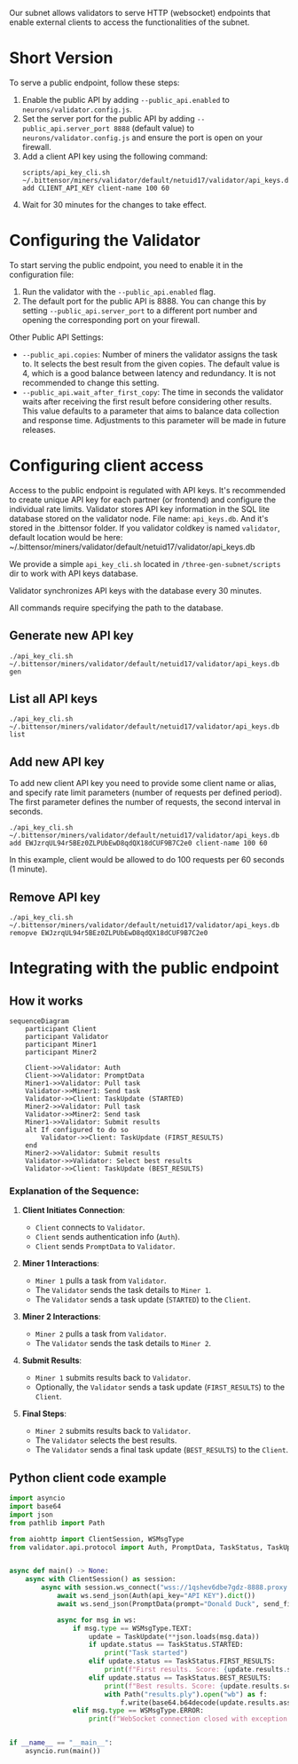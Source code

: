 Our subnet allows validators to serve HTTP (websocket) endpoints that enable external clients to access the functionalities of the subnet.

# Short Version
To serve a public endpoint, follow these steps:
1. Enable the public API by adding `--public_api.enabled` to `neurons/validator.config.js`.
2. Set the server port for the public API by adding `--public_api.server_port 8888` (default value) to `neurons/validator.config.js` and ensure the port is open on your firewall.
3. Add a client API key using the following command:
   ```commandline
   scripts/api_key_cli.sh ~/.bittensor/miners/validator/default/netuid17/validator/api_keys.db add CLIENT_API_KEY client-name 100 60
   ```
4. Wait for 30 minutes for the changes to take effect.

# Configuring the Validator
To start serving the public endpoint, you need to enable it in the configuration file:
1. Run the validator with the `--public_api.enabled` flag.
2. The default port for the public API is 8888. You can change this by setting `--public_api.server_port` to a different port number and opening the corresponding port on your firewall.

Other Public API Settings:
* `--public_api.copies`: Number of miners the validator assigns the task to. It selects the best result from the given copies. The default value is 4, which is a good balance between latency and redundancy. It is not recommended to change this setting.
* `--public_api.wait_after_first_copy`: The time in seconds the validator waits after receiving the first result before considering other results. This value defaults to a parameter that aims to balance data collection and response time. Adjustments to this parameter will be made in future releases.

# Configuring client access
Access to the public endpoint is regulated with API keys. It's recommended to create unique API key for each partner (or frontend) and configure the individual rate limits.
Validator stores API key information in the SQL lite database stored on the validator node. File name: `api_keys.db`. And it's stored in the .bittensor folder. If you validator coldkey is named `validator`, default location would be here: ~/.bittensor/miners/validator/default/netuid17/validator/api_keys.db

We provide a simple `api_key_cli.sh` located in `/three-gen-subnet/scripts` dir to work with API keys database.

Validator synchronizes API keys with the database every 30 minutes.

All commands require specifying the path to the database. 

## Generate new API key
```commandline
./api_key_cli.sh ~/.bittensor/miners/validator/default/netuid17/validator/api_keys.db gen
```

## List all API keys
```commandline
./api_key_cli.sh ~/.bittensor/miners/validator/default/netuid17/validator/api_keys.db list
```

## Add new API key
To add new client API key you need to provide some client name or alias, and specify rate limit parameters (number of requests per defined period).
The first parameter defines the number of requests, the second interval in seconds.
```commandline
./api_key_cli.sh ~/.bittensor/miners/validator/default/netuid17/validator/api_keys.db add EWJzrqUL94r5BEz0ZLPUbEwD8qdQX18dCUF9B7C2e0 client-name 100 60
```
In this example, client would be allowed to do 100 requests per 60 seconds (1 minute).

## Remove API key
```commandline
./api_key_cli.sh ~/.bittensor/miners/validator/default/netuid17/validator/api_keys.db remopve EWJzrqUL94r5BEz0ZLPUbEwD8qdQX18dCUF9B7C2e0
```

# Integrating with the public endpoint

## How it works

```mermaid
sequenceDiagram
    participant Client
    participant Validator
    participant Miner1
    participant Miner2

    Client->>Validator: Auth
    Client->>Validator: PromptData
    Miner1->>Validator: Pull task
    Validator->>Miner1: Send task
    Validator->>Client: TaskUpdate (STARTED)
    Miner2->>Validator: Pull task
    Validator->>Miner2: Send task
    Miner1->>Validator: Submit results
    alt If configured to do so
        Validator->>Client: TaskUpdate (FIRST_RESULTS)
    end
    Miner2->>Validator: Submit results
    Validator->>Validator: Select best results
    Validator->>Client: TaskUpdate (BEST_RESULTS)
```


### Explanation of the Sequence:

1. **Client Initiates Connection**:
    - `Client` connects to `Validator`.
    - `Client` sends authentication info (`Auth`).
    - `Client` sends `PromptData` to `Validator`.

2. **Miner 1 Interactions**:
    - `Miner 1` pulls a task from `Validator`.
    - The `Validator` sends the task details to `Miner 1`.
    - The `Validator` sends a task update (`STARTED`) to the `Client`.

3. **Miner 2 Interactions**:
    - `Miner 2` pulls a task from `Validator`.
    - The `Validator` sends the task details to `Miner 2`.

4. **Submit Results**:
    - `Miner 1` submits results back to `Validator`.
    - Optionally, the `Validator` sends a task update (`FIRST_RESULTS`) to the `Client`.

5. **Final Steps**:
    - `Miner 2` submits results back to `Validator`.
    - The `Validator` selects the best results.
    - The `Validator` sends a final task update (`BEST_RESULTS`) to the `Client`.

## Python client code example
```python
import asyncio
import base64
import json
from pathlib import Path

from aiohttp import ClientSession, WSMsgType
from validator.api.protocol import Auth, PromptData, TaskStatus, TaskUpdate


async def main() -> None:
    async with ClientSession() as session:
        async with session.ws_connect("wss://1qshev6dbe7gdz-8888.proxy.runpod.net/ws/generate/") as ws:
            await ws.send_json(Auth(api_key="API KEY").dict())
            await ws.send_json(PromptData(prompt="Donald Duck", send_first_results=True).dict())

            async for msg in ws:
                if msg.type == WSMsgType.TEXT:
                    update = TaskUpdate(**json.loads(msg.data))
                    if update.status == TaskStatus.STARTED:
                        print("Task started")
                    elif update.status == TaskStatus.FIRST_RESULTS:
                        print(f"First results. Score: {update.results.score}. Size: {len(update.results.assets)}")
                    elif update.status == TaskStatus.BEST_RESULTS:
                        print(f"Best results. Score: {update.results.score}. Size: {len(update.results.assets)}")
                        with Path("results.ply").open("wb") as f:
                            f.write(base64.b64decode(update.results.assets.encode("utf-8")))
                elif msg.type == WSMsgType.ERROR:
                    print(f"WebSocket connection closed with exception: {ws.exception()}")


if __name__ == "__main__":
    asyncio.run(main())
```